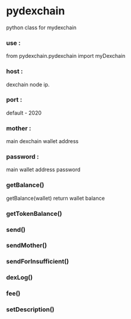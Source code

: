 # pydexchain
python class for mydexchain

### use :
from pydexchain.pydexchain import myDexchain

### host :
dexchain node ip.
### port :
default - 2020
### mother :
main dexchain wallet address

### password :
main wallet address password

### getBalance()
getBalance(wallet)
return wallet balance

### getTokenBalance()

### send()

### sendMother()

### sendForInsufficient()

### dexLog()

### fee()

### setDescription()